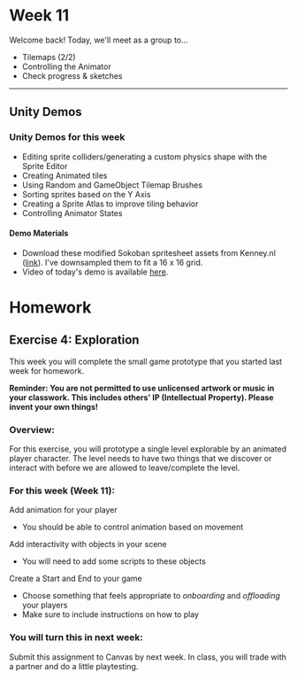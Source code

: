 # Week 11
Welcome back! Today, we'll meet as a group to...
- Tilemaps (2/2)
- Controlling the Animator
- Check progress & sketches
---

## Unity Demos

### Unity Demos for this week

- Editing sprite colliders/generating a custom physics shape with the Sprite Editor
- Creating Animated tiles
- Using Random and GameObject Tilemap Brushes
- Sorting sprites based on the Y Axis
- Creating a Sprite Atlas to improve tiling behavior
- Controlling Animator States


#### Demo Materials
- Download these modified Sokoban spritesheet assets from Kenney.nl ([link](https://drive.google.com/file/d/1-KaWeXpg04G2rbwtdpV0DYItFKjHnmdU/view?usp=sharing)). I've downsampled them to fit a 16 x 16 grid.
- Video of today's demo is available [here](https://youtu.be/FCeY796CrWw?si=qDgOcbDND8z15Zaq). 

# Homework

## Exercise 4: Exploration
This week you will complete the small game prototype that you started last week for homework. 

__Reminder: You are not permitted to use unlicensed artwork or music in your classwork. This includes others' IP (Intellectual Property). Please invent your own things!__

### Overview:
For this exercise, you will prototype a single level explorable by an animated player character. The level needs to have two things that we discover or interact with before we are allowed to leave/complete the level.

### For this week (Week 11):

Add animation for your player
- You should be able to control animation based on movement

Add interactivity with objects in your scene
- You will need to add some scripts to these objects

Create a Start and End to your game
- Choose something that feels appropriate to _onboarding_ and _offloading_ your players
- Make sure to include instructions on how to play


### You will turn this in next week:
Submit this assignment to Canvas by next week. In class, you will trade with a partner and do a little playtesting.

